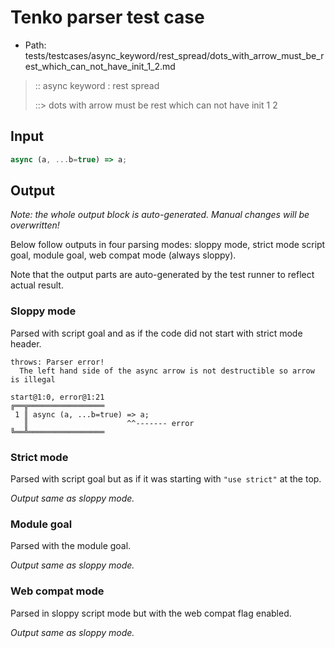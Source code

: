 # Tenko parser test case

- Path: tests/testcases/async_keyword/rest_spread/dots_with_arrow_must_be_rest_which_can_not_have_init_1_2.md

> :: async keyword : rest spread
>
> ::> dots with arrow must be rest which can not have init 1 2

## Input

`````js
async (a, ...b=true) => a;
`````

## Output

_Note: the whole output block is auto-generated. Manual changes will be overwritten!_

Below follow outputs in four parsing modes: sloppy mode, strict mode script goal, module goal, web compat mode (always sloppy).

Note that the output parts are auto-generated by the test runner to reflect actual result.

### Sloppy mode

Parsed with script goal and as if the code did not start with strict mode header.

`````
throws: Parser error!
  The left hand side of the async arrow is not destructible so arrow is illegal

start@1:0, error@1:21
╔══╦═════════════════
 1 ║ async (a, ...b=true) => a;
   ║                      ^^------- error
╚══╩═════════════════

`````

### Strict mode

Parsed with script goal but as if it was starting with `"use strict"` at the top.

_Output same as sloppy mode._

### Module goal

Parsed with the module goal.

_Output same as sloppy mode._

### Web compat mode

Parsed in sloppy script mode but with the web compat flag enabled.

_Output same as sloppy mode._
